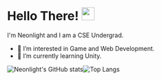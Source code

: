 # Hello There! <img src="https://raw.githubusercontent.com/MartinHeinz/MartinHeinz/master/wave.gif" width="30px">
I'm Neonlight and I am a CSE Undergrad.
- 👀 I’m interested in Game and Web Development.
- 🌱 I’m currently learning Unity.

![Neonlight's GitHub stats](https://github-readme-stats.vercel.app/api?username=Neonlight1452&show_icons=true&theme=midnight-purple)![Top Langs](https://github-readme-stats.vercel.app/api/top-langs/?username=Neonlight1452&show_icons=true&theme=midnight-purple)
